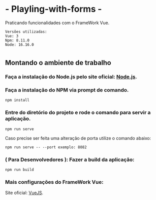 # - Playling-with-forms - 

Praticando funcionalidades com o FrameWork Vue.
``` env
Versões utilizadas:
Vue: 3
Npm: 8.11.0
Node: 16.16.0
``` 

# 

## Montando o ambiente de trabalho

### Faça a instalação do Node.js pelo site oficial: [Node.js](nodejs.org/en).

### Faça a instalação do NPM via prompt de comando.
``` 
npm install
```

### Entre do diretório do projeto e rode o comando para servir a aplicação.
```
npm run serve
```
Caso precise ser feita uma alteração de porta utilize o comando abaixo:
```
npm run serve -- --port exemplo: 8082
```

### ( Para Desenvolvedores ): Fazer a build da aplicação:
```
npm run build
```


### Mais configurações do FrameWork Vue:
Site oficial: [VueJS](https://vuejs.org/).

